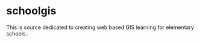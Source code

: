 schoolgis
=========

This is source dedicated to creating web based GIS learning for elementary schools.